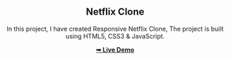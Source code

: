 <div align="center">
 
  <br />

  <h2 align="center">Netflix Clone</h2>

  In this project, I have created Responsive Netflix Clone, The project is built using HTML5, CSS3 & JavaScript.

  <a href="https://bhupeshxd.github.io/Netflix-Clone/"><strong>➥ Live Demo</strong></a>

</div>


